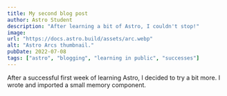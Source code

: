 ```yaml
---
title: My second blog post
author: Astro Student
description: "After learning a bit of Astro, I couldn't stop!"
image:
url: "https://docs.astro.build/assets/arc.webp"
alt: "Astro Arcs thumbnail."
pubDate: 2022-07-08
tags: ["astro", "blogging", "learning in public", "successes"]
---
```

After a successful first week of learning Astro, I decided to try a bit more. I wrote and imported a small memory component.